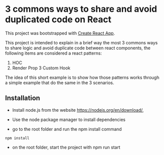 # 3 commons ways to share and avoid duplicated code on React

This project was bootstrapped with [Create React App](https://github.com/facebook/create-react-app).

This project is intended to explain in a brief way the most 3 commons ways to share logic and avoid duplicate code between react components, the following items are considered a react patterns:

1. HOC 
2. Render Prop
3  Custom Hook

The idea of this short example is to show how those patterns works through a simple example that do the same in the 3 scenarios.

## Installation
- Install node.js from the website https://nodejs.org/en/download/,

- Use the node package manager to install dependencies

- go to the root folder and run the npm install command

```
npm install
```
- on the root folder, start the project with npm run start



